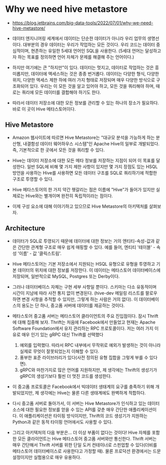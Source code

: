 # Why we need hive metastore
- https://blog.jetbrains.com/big-data-tools/2022/07/01/why-we-need-hive-metastore/

- 데이터 엔지니어링 세계에서 데이터는 단순한 데이터가 아니라 우리 업무의 생명선이다. 대부분의 경우 데이터는 우리가 작업하는 모든 것이다. 우리 코드는 데이터 중심적이며, 현존하는 유일한 5세대 언어인 SQL을 사용한다. (5세대 언어는 달성하고자 하는 목표를 정의하면 언어 자체가 문제를 해결해 주는 언어이다.)
- 하지만 여기에는 큰 "하지만"이 있다. 데이터는 멋지고, 데이터로 작업하는 것은 흥미롭지만, 데이터에 액세스하는 것은 종종 번거롭다. 데이터는 다양한 형식, 다양한 위치, 다양한 액세스 제한 하에 여러 가지 형태로 저장되며 매우 다양한 방식으로 구조화되어 있다. 우리는 이 모든 것을 알고 있어야 하고, 모든 것을 쿼리해야 하며, 때로는 쿼리에 모든 데이터를 결합해야 하기도 한다.
- 따라서 데이터 저장소에 대한 모든 정보를 관리할 수 있는 하나의 장소가 필요하다. 바로 이 곳이 Hive 메타스토어이다.

## Hive Metastore
- Amazon 웹사이트에 따르면 Hive Metastore는 "대규모 분석을 가능하게 하는 분산형, 내결함성 데이터 웨어하우스 시스템"인 Apache Hive의 일부로 개발되었다. 즉, 기본적으로 한 곳에서 모든 것을 쿼리할 수 있다.

- Hive는 데이터 저장소에 대한 모든 메타 정보를 저장하는 지점이 되어 이 목표를 달성한다. 일반 SQL에 비해 몇 가지 제한 사항이 있지만 몇 가지 장점도 있는 HSQL 방언을 사용하는 Hive를 사용하면 모든 데이터 구조를 SQL로 쿼리하기에 적합한 구조로 투영할 수 있다.

- Hive 메타스토어의 한 가지 약간 헷갈리는 점은 이름에 "Hive"가 들어가 있지만 실제로는 Hive와는 별개이며 완전히 독립적이라는 점이다.

- 이제 구성 요소에 대해 이야기하고 있으므로 Hive Metastore의 아키텍처를 살펴보자.

## Architecture
- 데이터가 SQL로 투영되기 때문에 데이터에 대한 정보는 거의 엔티티-속성-값과 같은 간단한 관계형 구조로 매우 쉽게 매핑할 수 있다. 예를 들어, 엔티티 '테이블' - 속성 '이름' - 값 '클릭스트림'.

- Hive 메타스토어는 기본 저장소에서 지원되는 HSQL 유형으로 유형을 투영하고 기본 데이터의 위치에 대한 정보를 저장한다. 이 데이터는 메타스토어 데이터베이스에 저장되며, 일반적으로 MySQL, Postgres 또는 Derby이다.

- 그러나 데이터베이스 자체는 구현 세부 사항일 뿐이다. 스키마는 다소 유동적이며 시간이 지남에 따라 사전 통지 없이 변경된다. (hive-dev 메일링 리스트를 팔로우하면 변경 사항을 추적할 수 있지만, 그렇게 하는 사람은 거의 없다). 이 데이터베이스의 용도는 단 하나, 중고품 서버에 데이터를 제공하는 것이다.

- 메타스토어 중고품 서버는 메타스토어 클라이언트의 주요 진입점이다. 잠시 Thrift에 대해 집중해 보자. Thrift는 처음에 Facebook에서 만들었고 현재는 Apache Software Foundation에서 유지 관리하는 RPC 프로토콜이다. 저는 여러 가지 이유로 매우 인기 있는 gRPC 대신 Thrift를 선택했다
    1. 예외를 입력했다. 따라서 RPC 내부에서 무작위로 예외가 발생하는 것이 아니라 실제로 무엇이 잘못되었는지 이해할 수 있다.
    2. 풍부한 표준 라이브러리가 있다(사전 정의된 유형 집합을 그렇게 부를 수 있다면).
    3. gRPC와 마찬가지로 많은 언어를 지원하지만, 제 생각에는 Thrift의 생성기가 gRPC의 생성기보다 훨씬 더 멋진 코드를 생성한다.
- 이 중고품 프로토콜은 Facebook에서 빅데이터 생태계의 요구를 충족하기 위해 개발되었지만, 제 생각에는 Hive는 물론 다른 생태계에도 완벽하게 적합하다.

- 다시 중고품 서버로 돌아가서, 이 서버는 Hive Metastore가 인식하고 있는 데이터 소스에 대한 필요한 정보를 얻을 수 있는 API를 갖춘 매우 간단한 애플리케이션이다. 이 애플리케이션은 타이핑 방식이지만, Thrift의 코드 생성기가 지원하는 Python과 같은 동적 타이핑 언어에서도 사용할 수 있다.

- 그리고 아키텍처의 다음 부분은... 더 이상 부품이 없다는 것이다! Hive 자체를 포함한 모든 클라이언트는 Hive 메타스토어 중고품 서버와만 통신한다. Thrift 서버는 매우 간단해서 Thrift 서버를 위한 단일 도커 컨테이너로 스핀업할 수 있다(더비를 메타스토어 데이터베이스로 사용한다고 가정할 때). 물론 프로덕션 환경에서는 드문 설정이지만 실험용으로 매우 유용하다.

